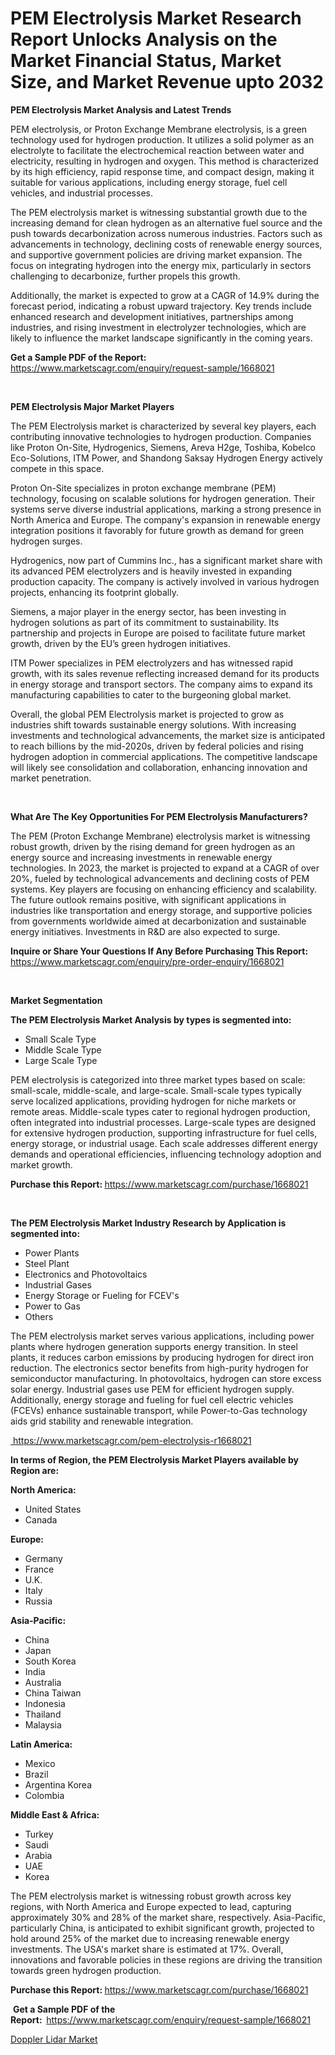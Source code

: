<p><h1>PEM Electrolysis Market Research Report Unlocks Analysis on the Market Financial Status, Market Size, and Market Revenue upto 2032</h1></p><p><strong>PEM Electrolysis Market Analysis and Latest Trends</strong></p>
<p><p>PEM electrolysis, or Proton Exchange Membrane electrolysis, is a green technology used for hydrogen production. It utilizes a solid polymer as an electrolyte to facilitate the electrochemical reaction between water and electricity, resulting in hydrogen and oxygen. This method is characterized by its high efficiency, rapid response time, and compact design, making it suitable for various applications, including energy storage, fuel cell vehicles, and industrial processes.</p><p>The PEM electrolysis market is witnessing substantial growth due to the increasing demand for clean hydrogen as an alternative fuel source and the push towards decarbonization across numerous industries. Factors such as advancements in technology, declining costs of renewable energy sources, and supportive government policies are driving market expansion. The focus on integrating hydrogen into the energy mix, particularly in sectors challenging to decarbonize, further propels this growth.</p><p>Additionally, the market is expected to grow at a CAGR of 14.9% during the forecast period, indicating a robust upward trajectory. Key trends include enhanced research and development initiatives, partnerships among industries, and rising investment in electrolyzer technologies, which are likely to influence the market landscape significantly in the coming years.</p></p>
<p><strong>Get a Sample PDF of the Report:&nbsp;</strong> <a href="https://www.marketscagr.com/enquiry/request-sample/1668021?utm_campaign=2648&utm_medium=2&utm_source=Github&utm_content=ia&utm_term=06032025&utm_id=pem-electrolysis">https://www.marketscagr.com/enquiry/request-sample/1668021</a></p>
<p>&nbsp;</p>
<p><strong>PEM Electrolysis Major Market Players</strong></p>
<p><p>The PEM Electrolysis market is characterized by several key players, each contributing innovative technologies to hydrogen production. Companies like Proton On-Site, Hydrogenics, Siemens, Areva H2ge, Toshiba, Kobelco Eco-Solutions, ITM Power, and Shandong Saksay Hydrogen Energy actively compete in this space.</p><p>Proton On-Site specializes in proton exchange membrane (PEM) technology, focusing on scalable solutions for hydrogen generation. Their systems serve diverse industrial applications, marking a strong presence in North America and Europe. The company's expansion in renewable energy integration positions it favorably for future growth as demand for green hydrogen surges.</p><p>Hydrogenics, now part of Cummins Inc., has a significant market share with its advanced PEM electrolyzers and is heavily invested in expanding production capacity. The company is actively involved in various hydrogen projects, enhancing its footprint globally.</p><p>Siemens, a major player in the energy sector, has been investing in hydrogen solutions as part of its commitment to sustainability. Its partnership and projects in Europe are poised to facilitate future market growth, driven by the EU’s green hydrogen initiatives.</p><p>ITM Power specializes in PEM electrolyzers and has witnessed rapid growth, with its sales revenue reflecting increased demand for its products in energy storage and transport sectors. The company aims to expand its manufacturing capabilities to cater to the burgeoning global market.</p><p>Overall, the global PEM Electrolysis market is projected to grow as industries shift towards sustainable energy solutions. With increasing investments and technological advancements, the market size is anticipated to reach billions by the mid-2020s, driven by federal policies and rising hydrogen adoption in commercial applications. The competitive landscape will likely see consolidation and collaboration, enhancing innovation and market penetration.</p></p>
<p>&nbsp;</p>
<p><strong>What Are The Key Opportunities For PEM Electrolysis Manufacturers?</strong></p>
<p><p>The PEM (Proton Exchange Membrane) electrolysis market is witnessing robust growth, driven by the rising demand for green hydrogen as an energy source and increasing investments in renewable energy technologies. In 2023, the market is projected to expand at a CAGR of over 20%, fueled by technological advancements and declining costs of PEM systems. Key players are focusing on enhancing efficiency and scalability. The future outlook remains positive, with significant applications in industries like transportation and energy storage, and supportive policies from governments worldwide aimed at decarbonization and sustainable energy initiatives. Investments in R&D are also expected to surge.</p></p>
<p><strong>Inquire or Share Your Questions If Any Before Purchasing This Report:</strong> <a href="https://www.marketscagr.com/enquiry/pre-order-enquiry/1668021?utm_campaign=2648&utm_medium=2&utm_source=Github&utm_content=ia&utm_term=06032025&utm_id=pem-electrolysis">https://www.marketscagr.com/enquiry/pre-order-enquiry/1668021</a></p>
<p>&nbsp;</p>
<p><strong>Market Segmentation</strong></p>
<p><strong>The PEM Electrolysis Market Analysis by types is segmented into:</strong></p>
<p><ul><li>Small Scale Type</li><li>Middle Scale Type</li><li>Large Scale Type</li></ul></p>
<p><p>PEM electrolysis is categorized into three market types based on scale: small-scale, middle-scale, and large-scale. Small-scale types typically serve localized applications, providing hydrogen for niche markets or remote areas. Middle-scale types cater to regional hydrogen production, often integrated into industrial processes. Large-scale types are designed for extensive hydrogen production, supporting infrastructure for fuel cells, energy storage, or industrial usage. Each scale addresses different energy demands and operational efficiencies, influencing technology adoption and market growth.</p></p>
<p><strong>Purchase this Report:&nbsp;</strong><a href="https://www.marketscagr.com/purchase/1668021?utm_campaign=2648&utm_medium=2&utm_source=Github&utm_content=ia&utm_term=06032025&utm_id=pem-electrolysis">https://www.marketscagr.com/purchase/1668021</a></p>
<p>&nbsp;</p>
<p><strong>The PEM Electrolysis Market Industry Research by Application is segmented into:</strong></p>
<p><ul><li>Power Plants</li><li>Steel Plant</li><li>Electronics and Photovoltaics</li><li>Industrial Gases</li><li>Energy Storage or Fueling for FCEV's</li><li>Power to Gas</li><li>Others</li></ul></p>
<p><p>The PEM electrolysis market serves various applications, including power plants where hydrogen generation supports energy transition. In steel plants, it reduces carbon emissions by producing hydrogen for direct iron reduction. The electronics sector benefits from high-purity hydrogen for semiconductor manufacturing. In photovoltaics, hydrogen can store excess solar energy. Industrial gases use PEM for efficient hydrogen supply. Additionally, energy storage and fueling for fuel cell electric vehicles (FCEVs) enhance sustainable transport, while Power-to-Gas technology aids grid stability and renewable integration.</p></p>
<p><a href="https://www.marketscagr.com/pem-electrolysis-r1668021?utm_campaign=2648&utm_medium=2&utm_source=Github&utm_content=ia&utm_term=06032025&utm_id=pem-electrolysis">&nbsp;https://www.marketscagr.com/pem-electrolysis-r1668021</a></p>
<p><strong>In terms of Region, the PEM Electrolysis Market Players available by Region are:</strong></p>
<p>
    <p> <strong> North America: </strong>
        <ul>
            <li>United States</li>
            <li>Canada</li>
        </ul>
        </p> 
    <p> <strong> Europe: </strong>
        <ul>
            <li>Germany</li>
            <li>France</li>
            <li>U.K.</li>
            <li>Italy</li>
            <li>Russia</li>
        </ul>
        </p> 
    <p> <strong> Asia-Pacific: </strong>
        <ul>
            <li>China</li>
            <li>Japan</li>
            <li>South Korea</li>
            <li>India</li>
            <li>Australia</li>
            <li>China Taiwan</li>
            <li>Indonesia</li>
            <li>Thailand</li>
            <li>Malaysia</li>
        </ul>
        </p> 
    <p> <strong> Latin America: </strong>
        <ul>
            <li>Mexico</li>
            <li>Brazil</li>
            <li>Argentina Korea</li>
            <li>Colombia</li>
        </ul>
        </p> 
    <p> <strong> Middle East & Africa: </strong>
        <ul>
            <li>Turkey</li>
            <li>Saudi</li>
            <li>Arabia</li>
            <li>UAE</li>
            <li>Korea</li>
        </ul>
    </p>
    </p>
<p><p>The PEM electrolysis market is witnessing robust growth across key regions, with North America and Europe expected to lead, capturing approximately 30% and 28% of the market share, respectively. Asia-Pacific, particularly China, is anticipated to exhibit significant growth, projected to hold around 25% of the market due to increasing renewable energy investments. The USA's market share is estimated at 17%. Overall, innovations and favorable policies in these regions are driving the transition towards green hydrogen production.</p></p>
<p><strong>Purchase this Report: </strong><a href="https://www.marketscagr.com/purchase/1668021?utm_campaign=2648&utm_medium=2&utm_source=Github&utm_content=ia&utm_term=06032025&utm_id=pem-electrolysis">https://www.marketscagr.com/purchase/1668021</a></p>
<p>&nbsp;<strong>Get a Sample PDF of the Report:&nbsp;&nbsp;</strong><a href="https://www.marketscagr.com/enquiry/request-sample/1668021?utm_campaign=2648&utm_medium=2&utm_source=Github&utm_content=ia&utm_term=06032025&utm_id=pem-electrolysis">https://www.marketscagr.com/enquiry/request-sample/1668021</a></p>
<p><strong></strong></p>
<p><p><a href="https://github.com/pearlinewhite4692/Market-Research-Report-List-1/blob/main/doppler-lidar-market.md?utm_campaign=2648&utm_medium=2&utm_source=Github&utm_content=ia&utm_term=06032025&utm_id=pem-electrolysis">Doppler Lidar Market</a></p></p>